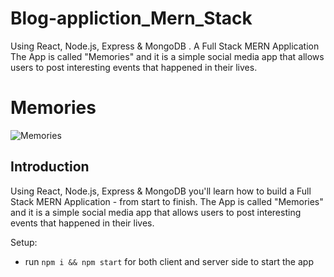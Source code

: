 # Blog-appliction_Mern_Stack
 Using React, Node.js, Express &amp; MongoDB . A Full Stack MERN Application  The App is called "Memories" and it is a simple social media app that allows users to post interesting events that happened in their lives.
# Memories

![Memories](https://i.ibb.co/Z8Y0CJv/Screenshot-2020-10-30-at-11-10-04.png)

## Introduction

Using React, Node.js, Express & MongoDB you'll learn how to build a Full Stack MERN Application - from start to finish. The App is called "Memories" and it is a simple social media app that allows users to post interesting events that happened in their lives.



Setup:
- run ```npm i && npm start``` for both client and server side to start the app
